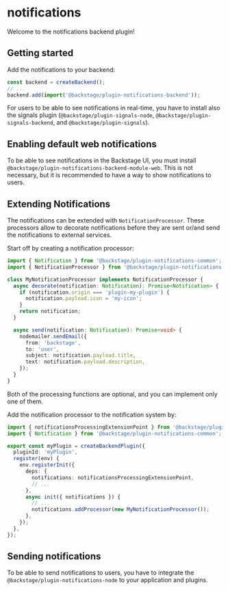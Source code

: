 # notifications

Welcome to the notifications backend plugin!

## Getting started

Add the notifications to your backend:

```ts
const backend = createBackend();
// ...
backend.add(import('@backstage/plugin-notifications-backend'));
```

For users to be able to see notifications in real-time, you have to install also
the signals plugin (`@backstage/plugin-signals-node`, `@backstage/plugin-signals-backend`, and
`@backstage/plugin-signals`).

## Enabling default web notifications

To be able to see notifications in the Backstage UI, you must install `@backstage/plugin-notifications-backend-module-web`.
This is not necessary, but it is recommended to have a way to show notifications to users.

## Extending Notifications

The notifications can be extended with `NotificationProcessor`. These processors allow to decorate notifications
before they are sent or/and send the notifications to external services.

Start off by creating a notification processor:

```ts
import { Notification } from '@backstage/plugin-notifications-common';
import { NotificationProcessor } from '@backstage/plugin-notifications-node';

class MyNotificationProcessor implements NotificationProcessor {
  async decorate(notification: Notification): Promise<Notification> {
    if (notification.origin === 'plugin-my-plugin') {
      notification.payload.icon = 'my-icon';
    }
    return notification;
  }

  async send(notification: Notification): Promise<void> {
    nodemailer.sendEmail({
      from: 'backstage',
      to: 'user',
      subject: notification.payload.title,
      text: notification.payload.description,
    });
  }
}
```

Both of the processing functions are optional, and you can implement only one of them.

Add the notification processor to the notification system by:

```ts
import { notificationsProcessingExtensionPoint } from '@backstage/plugin-notifications-node';
import { Notification } from '@backstage/plugin-notifications-common';

export const myPlugin = createBackendPlugin({
  pluginId: 'myPlugin',
  register(env) {
    env.registerInit({
      deps: {
        notifications: notificationsProcessingExtensionPoint,
        // ...
      },
      async init({ notifications }) {
        // ...
        notifications.addProcessor(new MyNotificationProcessor());
      },
    });
  },
});
```

## Sending notifications

To be able to send notifications to users, you have to integrate the `@backstage/plugin-notifications-node`
to your application and plugins.

